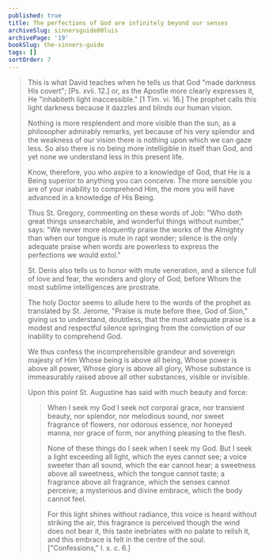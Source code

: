 ```yaml
---
published: true
title: The perfections of God are infinitely beyond our senses
archiveSlug: sinnersguide00luis
archivePage: '19'
bookSlug: the-sinners-guide
tags: []
sortOrder: 7
---
```


> This is what David teaches when he tells us that God "made darkness His covert"; [Ps. xvii. 12.] or, as the Apostle more clearly expresses it, He "inhabiteth light inaccessible." [1 Tim. vi. 16.] The prophet calls this light darkness because it dazzles and blinds our human vision.
>
> Nothing is more resplendent and more visible than the sun, as a philosopher admirably remarks, yet because of his very splendor and the weakness of our vision there is nothing upon which we can gaze less. So also there is no being more intelligible in itself than God, and yet none we understand less in this present life.
>
> Know, therefore, you who aspire to a knowledge of God, that He is a Being superior to anything you can conceive. The more sensible you are of your inability to comprehend Him, the more you will have advanced in a knowledge of His Being.
>
> Thus St. Gregory, commenting on these words of Job: "Who doth great things unsearchable, and wonderful things without number," says: "We never more eloquently praise the works of the Almighty than when our tongue is mute in rapt wonder; silence is the only adequate praise when words are powerless to express the perfections we would extol."
>
> St. Denis also tells us to honor with mute veneration, and a silence full of love and fear, the wonders and glory of God, before Whom the most sublime intelligences are prostrate.
>
> The holy Doctor seems to allude here to the words of the prophet as translated by St. Jerome, "Praise is mute before thee, God of Sion," giving us to understand, doubtless, that the most adequate praise is a modest and respectful silence springing from the conviction of our inability to comprehend God.
>
> We thus confess the incomprehensible grandeur and sovereign majesty of Him Whose being is above all being, Whose power is above all power, Whose glory is above all glory, Whose substance is immeasurably raised above all other substances, visible or invisible.
>
> Upon this point St. Augustine has said with much beauty and force:
>
>> When I seek my God I seek not corporal grace, nor transient beauty, nor splendor, nor melodious sound, nor sweet fragrance of flowers, nor odorous essence, nor honeyed manna, nor grace of form, nor anything pleasing to the flesh.
>>
>> None of these things do I seek when I seek my God. But I seek a light exceeding all light, which the eyes cannot see; a voice sweeter than all sound, which the ear cannot hear; a sweetness above all sweetness, which the tongue cannot taste; a fragrance above all fragrance, which the senses cannot perceive; a mysterious and divine embrace, which the body cannot feel.
>>
>> For this light shines without radiance, this voice is heard without striking the air, this fragrance is perceived though the wind does not bear it, this taste inebriates with no palate to relish it, and this embrace is felt in the centre of the soul. ["Confessions," l. x. c. 6.]

